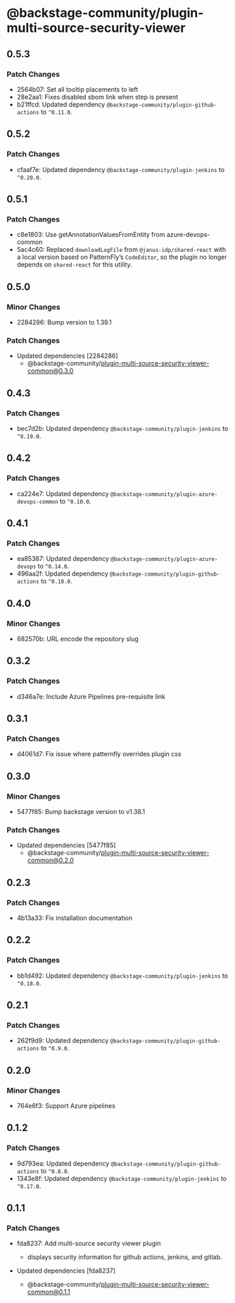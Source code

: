 # @backstage-community/plugin-multi-source-security-viewer

## 0.5.3

### Patch Changes

- 2564b07: Set all tooltip placements to left
- 28e2aa1: Fixes disabled sbom link when step is present
- b21ffcd: Updated dependency `@backstage-community/plugin-github-actions` to `^0.11.0`.

## 0.5.2

### Patch Changes

- cfaaf7e: Updated dependency `@backstage-community/plugin-jenkins` to `^0.20.0`.

## 0.5.1

### Patch Changes

- c8e1803: Use getAnnotationValuesFromEntity from azure-devops-common
- 5ac4c60: Replaced `downloadLogFile` from `@janus-idp/shared-react` with a local version based on PatternFly’s `CodeEditor`, so the plugin no longer depends on `shared-react` for this utility.

## 0.5.0

### Minor Changes

- 2284286: Bump version to 1.39.1

### Patch Changes

- Updated dependencies [2284286]
  - @backstage-community/plugin-multi-source-security-viewer-common@0.3.0

## 0.4.3

### Patch Changes

- bec7d2b: Updated dependency `@backstage-community/plugin-jenkins` to `^0.19.0`.

## 0.4.2

### Patch Changes

- ca224e7: Updated dependency `@backstage-community/plugin-azure-devops-common` to `^0.10.0`.

## 0.4.1

### Patch Changes

- ea85387: Updated dependency `@backstage-community/plugin-azure-devops` to `^0.14.0`.
- 496aa2f: Updated dependency `@backstage-community/plugin-github-actions` to `^0.10.0`.

## 0.4.0

### Minor Changes

- 682570b: URL encode the repository slug

## 0.3.2

### Patch Changes

- d346a7e: Include Azure Pipelines pre-requisite link

## 0.3.1

### Patch Changes

- d4061d7: Fix issue where patternfly overrides plugin css

## 0.3.0

### Minor Changes

- 5477f85: Bump backstage version to v1.38.1

### Patch Changes

- Updated dependencies [5477f85]
  - @backstage-community/plugin-multi-source-security-viewer-common@0.2.0

## 0.2.3

### Patch Changes

- 4b13a33: Fix installation documentation

## 0.2.2

### Patch Changes

- bb1d492: Updated dependency `@backstage-community/plugin-jenkins` to `^0.18.0`.

## 0.2.1

### Patch Changes

- 262f9d9: Updated dependency `@backstage-community/plugin-github-actions` to `^0.9.0`.

## 0.2.0

### Minor Changes

- 764e6f3: Support Azure pipelines

## 0.1.2

### Patch Changes

- 9d793ea: Updated dependency `@backstage-community/plugin-github-actions` to `^0.8.0`.
- 1343e8f: Updated dependency `@backstage-community/plugin-jenkins` to `^0.17.0`.

## 0.1.1

### Patch Changes

- fda8237: Add multi-source security viewer plugin

  - displays security information for github actions, jenkins, and gitlab.

- Updated dependencies [fda8237]
  - @backstage-community/plugin-multi-source-security-viewer-common@0.1.1
